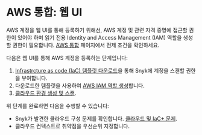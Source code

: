 # AWS 통합: 웹 UI

AWS 계정을 웹 UI를 통해 등록하기 위해선, AWS 계정 및 관련 자격 증명에 접근할 권한이 있어야 하며 읽기 전용 Identity and Access Management (IAM) 역할을 생성할 권한이 필요합니다. [AWS 통합](../) 페이지에서 전제 조건을 확인하세요.

다음은 웹 UI를 통해 AWS 계정을 등록하는 단계입니다:

1. [Infrastrcture as code (IaC) 템플릿 다운로드](step-1-download-iam-role-iac-template-web-ui.md)을 통해 Snyk에 계정을 스캔할 권한을 부여합니다.
2. 다운로드한 템플릿을 사용하여 [AWS IAM 역할 생성](step-2-create-the-snyk-iam-role.md)합니다.
3. [클라우드 환경 생성 및 스캔](step-3-create-and-scan-a-snyk-cloud-environment-web-ui.md).

위 단계를 완료하면 다음을 수행할 수 있습니다:

* Snyk가 발견한 클라우드 구성 문제를 확인합니다. [클라우드 및 IaC+ 문제](../../../../../scan-with-snyk/snyk-iac/getting-started-with-iac+-and-cloud-scans/manage-iac+-and-cloud-issues/).
* 클라우드 컨텍스트로 취약점을 우선순위 지정합니다.